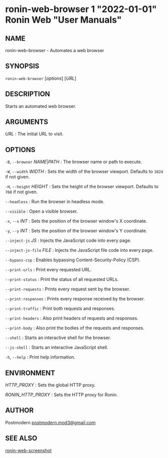 # ronin-web-browser 1 "2022-01-01" Ronin Web "User Manuals"

## NAME

ronin-web-browser - Automates a web browser

## SYNOPSIS

`ronin-web-browser` [*options*] [*URL*]

## DESCRIPTION

Starts an automated web browser.

## ARGUMENTS

*URL*
: The initial URL to visit.

## OPTIONS

`-B`, `--browser` *NAME*\|*PATH*
: The browser name or path to execute.

`-W`, `--width` *WIDTH*
: Sets the width of the browser viewport. Defaults to `1024` if not given.

`-H`, `--height` *HEIGHT*
: Sets the height of the browser viewport. Defaults to `768` if not given.

`--headless`
: Run the browser in headless mode.

`--visible`
: Open a visible browser.

`-x`, `--x` *INT*
: Sets the position of the browser window's X coordinate.

`-y`, `--y` *INT*
: Sets the position of the browser window's Y coordinate.

`--inject-js` *JS*
: Injects the JavaScript code into every page.

`--inject-js-file` *FILE*
: Injects the JavaScript file code into every page.

`--bypass-csp`
: Enables bypassing Content-Security-Policy (CSP).

`--print-urls`
: Print every requested URL.

`--print-status`
: Print the status of all requested URLs.

`--print-requests`
: Prints every request sent by the browser.

`--print-responses`
: Prints every response received by the browser.

`--print-traffic`
: Print both requests and responses.

`--print-headers`
: Also print headers of requests and responses.

`--print-body`
: Also print the bodies of the requests and responses.

`--shell`
: Starts an interactive shell for the browser.

`--js-shell`
: Starts an interactive JavaScript shell.

`-h`, `--help`
: Print help information.

## ENVIRONMENT

*HTTP_PROXY*
: Sets the global HTTP proxy.

*RONIN_HTTP_PROXY*
: Sets the HTTP proxy for Ronin.

## AUTHOR

Postmodern <postmodern.mod3@gmail.com>

## SEE ALSO

[ronin-web-screenshot](ronin-web-screenshot.1.md)